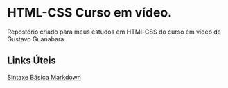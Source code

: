 # HTML-CSS Curso em vídeo. 
 Repostório criado para meus estudos em HTMl-CSS do curso em vídeo de Gustavo Guanabara



## Links Úteis
[Sintaxe Básica Markdown](https://www.markdownguide.org/basic-syntax/)
